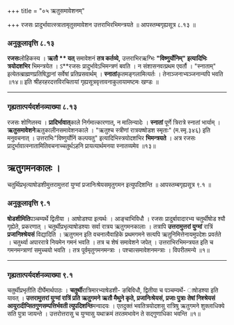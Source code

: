+++
title = "०५ ऋतुसमावेशनम्"

+++
रजसः प्रादुर्भावात्स्त्रातामृतुसमावेशन उत्तराभिरभिमन्त्रयते ॥ आपस्तम्बगृह्यसूत्र ८.१३ ॥

### अनुकूलावृत्ति ८.१३
**रजसः**लोहिकस्य ।
**ऋतौ ** यत्** समावेशनं **तत्र कर्तव्ये,** उत्तराभिरऋग्भिः **"विष्णुर्योनिम्" इत्यादिभिः त्रयोदशभिर** भिमन्त्रयेत ।
ऽ**रजसः प्रादुर्भावेऽभिमन्त्रणं बवति ।
न संशासनवत्प्रथम एवर्तौ ।
"स्नाताम्" इत्येतत्ब्राह्मणप्रतिषिद्धानां सर्वेषां प्रतिप्रसवार्थम् ।
**स्नातां**कृतमङ्गलामित्यर्तः ।
तेनाञ्जनाभ्यञ्जनान्यपि भवति ॥१४॥
इति श्रीहरहरदत्तविरचितायां गृह्यसूत्रवृत्तावनाकुलायामष्टमः खण्डः ॥
________________________
### गृह्यतात्पर्यदर्शनव्याख्या ८.१३
रजसः शोणितस्य ।
**प्रादिर्भावात्**काले निर्गमात्कारणात्, न मालिन्यादेः ।
**स्नातां** पूर्णे त्रिरात्रे स्नातां भार्याम् ।
**ऋतुसमावेशने**ऋतुकालीनसमावेशनकाले ।
"ऋतुश्च स्त्रीणां रात्रयष्षोडश स्मृताः" (म.स्मृ.३४६) इति मनुवचनात् ।
उत्तराभिः"विष्णुर्योनिं कल्पयतु" इत्यादिभिस्त्रयोदशभिर **भिमन्त्रयते** ।
अत्र रजसः प्रादुर्भावात्स्नातामितिवचनाच्चतुर्थऽहनि प्रायत्यार्थमनया स्नातव्यमेव ॥१३॥

## ऋतुगमनकालः ।
चतुर्थिप्रभृत्याषोडशीमुत्तरामुत्तरां युग्मां प्रजानिःश्रेयसमृतुगमन इत्युपदिशन्ति ॥ आपस्तम्बगृह्यसूत्र ९.१ ॥

### अनुकूलावृत्ति ९.१
**षोडशीमिति**पञ्चम्यर्थे द्वितीया ।
आषोडश्या इत्यर्थः ।
आङ्चाभिविधौ ।
रजसः प्रादुर्बावादारभ्य चतुर्थीषोड श्यौ गृह्येते, प्रकरणात् ।
चतुर्थीप्रभृत्याषोडश्याः सर्वा रात्रय ऋतुगमनकालाः ।
तत्रापि **उत्तरामुत्तरां युग्मां** रात्रिं **प्रजानिश्श्रेयसं** विद्यादिति ।
ऋतुगमन इति वचनात्वैवाहिके प्रथमगमने सत्यपि ऋतुनिमित्तेनायमुपदेशः प्रवर्तते ।
चतुर्थ्या अपाररात्रे नियमेन गमनं भवति ।
तत्र च शेषं समावेशने जपेत् ।
उत्तराभिरभिमन्त्रयत इति च गमनमन्त्राणां समुच्चयो भवति ।
तत्र पूर्वमृतुगमनमन्त्राः ।
पश्चात्समावेशनमन्त्राः ।
विपरीतमन्ये ॥१॥
________________________
### गृह्यतात्पर्यदर्शनव्याख्या ९.१
चतुर्थीप्रभृतीति दीर्घेमार्थपाठः ।
**चतुर्थी**रात्रिमारभ्याषेडशी- ङबिविधौ, द्वितीया च पञ्चम्यर्थे- ाषोडश्या इति यावत् ।
**उत्तरामुत्तरां युग्मां **रात्रिं प्रति ऋतुगमने ऋतौ मैथुने कृते,** प्रजानिःश्रेयसं, **प्रजाः पुत्राः तेषां निश्श्रेयसं आयुरादीप्सितगुणसम्पत्तिर्भवती** त्युपदिशन्ति**मन्वादयः ।
एतदुक्तं भवतित्रयोदशसु रात्रिषु ऋतुगमने शुक्लाधिक्ये सति पुत्रा जायन्ते ।
उत्तरोत्तरासु च युग्मासु यथाक्रमं तरतमभावेन ते सद्गुणाधिका भवन्ति ॥१॥
